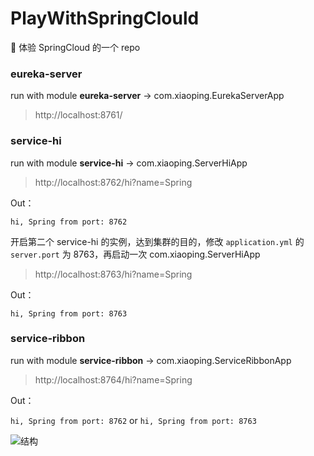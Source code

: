 # PlayWithSpringClould

🍰 体验 SpringCloud 的一个 repo

### eureka-server

run with module **eureka-server** -> com.xiaoping.EurekaServerApp

> http://localhost:8761/

### service-hi

run with module **service-hi** -> com.xiaoping.ServerHiApp

> http://localhost:8762/hi?name=Spring

Out：

`hi, Spring from port: 8762`

开启第二个 service-hi 的实例，达到集群的目的，修改 `application.yml` 的 `server.port` 为 8763，再启动一次 com.xiaoping.ServerHiApp

> http://localhost:8763/hi?name=Spring

Out：

`hi, Spring from port: 8763`

### service-ribbon

run with module **service-ribbon** -> com.xiaoping.ServiceRibbonApp

> http://localhost:8764/hi?name=Spring

Out：

`hi, Spring from port: 8762` or `hi, Spring from port: 8763`

![结构](http://upload-images.jianshu.io/upload_images/2279594-9f10b702188a129d.png)
